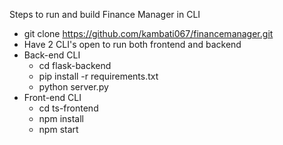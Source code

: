 Steps to run and build Finance Manager in CLI
- git clone https://github.com/kambati067/financemanager.git
- Have 2 CLI's open to run both frontend and backend
- Back-end CLI
  - cd flask-backend
  - pip install -r requirements.txt
  - python server.py
- Front-end CLI
  - cd ts-frontend
  - npm install
  - npm start
